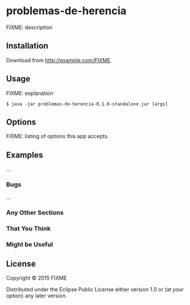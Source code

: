 # problemas-de-herencia

FIXME: description

## Installation

Download from http://example.com/FIXME.

## Usage

FIXME: explanation

    $ java -jar problemas-de-herencia-0.1.0-standalone.jar [args]

## Options

FIXME: listing of options this app accepts.

## Examples

...

### Bugs

...

### Any Other Sections
### That You Think
### Might be Useful

## License

Copyright © 2015 FIXME

Distributed under the Eclipse Public License either version 1.0 or (at
your option) any later version.
